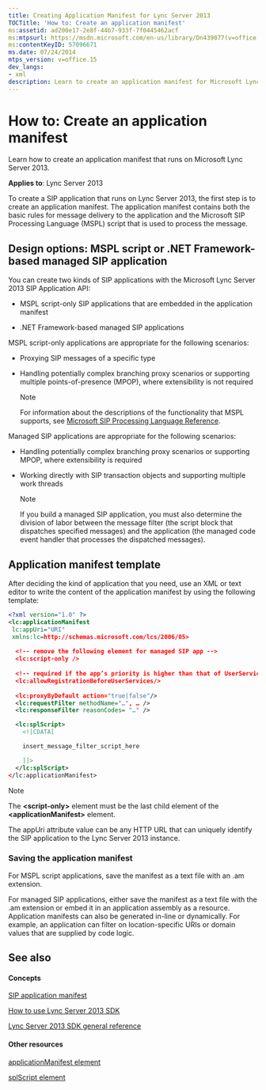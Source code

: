 ```yaml
---
title: Creating Application Manifest for Lync Server 2013
TOCTitle: 'How to: Create an application manifest'
ms:assetid: ad200e17-2e8f-44b7-933f-7f0445462acf
ms:mtpsurl: https://msdn.microsoft.com/en-us/library/Dn439077(v=office.15)
ms:contentKeyID: 57096671
ms.date: 07/24/2014
mtps_version: v=office.15
dev_langs:
- xml
description: Learn to create an application manifest for Microsoft Lync Server 2013. Understand MSPL script and .NET Framework-based managed SIP applications. Discover saving methods for application manifests.
---
```


# How to: Create an application manifest

Learn how to create an application manifest that runs on Microsoft Lync Server 2013.


**Applies to**: Lync Server 2013

To create a SIP application that runs on Lync Server 2013, the first step is to create an application manifest. The application manifest contains both the basic rules for message delivery to the application and the Microsoft SIP Processing Language (MSPL) script that is used to process the message.

## Design options: MSPL script or .NET Framework-based managed SIP application

You can create two kinds of SIP applications with the Microsoft Lync Server 2013 SIP Application API:

  - MSPL script-only SIP applications that are embedded in the application manifest

  - .NET Framework-based managed SIP applications

MSPL script-only applications are appropriate for the following scenarios:

  - Proxying SIP messages of a specific type

  - Handling potentially complex branching proxy scenarios or supporting multiple points-of-presence (MPOP), where extensibility is not required
    

    > [!NOTE]
    > <P>For information about the descriptions of the functionality that MSPL supports, see <A href="https://msdn.microsoft.com/en-us/library/hh364711(v=office.15)">Microsoft SIP Processing Language Reference</A>.</P>



Managed SIP applications are appropriate for the following scenarios:

  - Handling potentially complex branching proxy scenarios or supporting MPOP, where extensibility is required

  - Working directly with SIP transaction objects and supporting multiple work threads
    

    > [!NOTE]
    > <P>If you build a managed SIP application, you must also determine the division of labor between the message filter (the script block that dispatches specified messages) and the application (the managed code event handler that processes the dispatched messages).</P>



## Application manifest template

After deciding the kind of application that you need, use an XML or text editor to write the content of the application manifest by using the following template:

```xml
<?xml version="1.0" ?>
<lc:applicationManifest
 lc:appUri="URI"
 xmlns:lc=http://schemas.microsoft.com/lcs/2006/05>
 
  <!-- remove the following element for managed SIP app -->
  <lc:script-only />   
    
  <!-- required if the app’s priority is higher than that of UserServices -->
  <lc:allowRegistrationBeforeUserServices/> 
 
  <lc:proxyByDefault action="true|false"/>
  <lc:requestFilter methodName="…", … />
  <lc:responseFilter reasonCodes= "…" />

  <lc:splScript>
    <![CDATA[

    insert_message_filter_script_here

    ]]>
  </lc:splScript>
</lc:applicationManifest>
```


> [!NOTE]
> <P>The <STRONG>&lt;script-only&gt;</STRONG> element must be the last child element of the <STRONG>&lt;applicationManifest&gt;</STRONG> element.</P>



The appUri attribute value can be any HTTP URL that can uniquely identify the SIP application to the Lync Server 2013 instance.

### Saving the application manifest

For MSPL script applications, save the manifest as a text file with an .am extension.

For managed SIP applications, either save the manifest as a text file with the .am extension or embed it in an application assembly as a resource. Application manifests can also be generated in-line or dynamically. For example, an application can filter on location-specific URIs or domain values that are supplied by code logic.

## See also

#### Concepts

[SIP application manifest](sip-application-manifest.md)

[How to use Lync Server 2013 SDK](how-to-use-lync-server-2013-sdk.md)

[Lync Server 2013 SDK general reference](lync-server-2013-sdk-general-reference.md)

#### Other resources

[applicationManifest element](https://msdn.microsoft.com/en-us/library/hh364639\(v=office.15\))

[splScript element](https://msdn.microsoft.com/en-us/library/hh364698\(v=office.15\))

